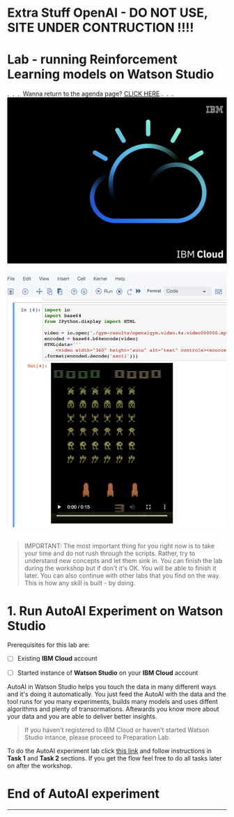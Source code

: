 # Extra Stuff OpenAI - DO NOT USE, SITE UNDER CONTRUCTION !!!!




# Lab - running Reinforcement Learning models on Watson Studio
.&nbsp;
.&nbsp;
.&nbsp;
Wanna return to the agenda page?  [CLICK HERE](../README.md)
.&nbsp;
.&nbsp;
.&nbsp;
![w2](../images/w2.png)
&nbsp;
&nbsp;
![image-w4-1](../images/w4-1.png)
&nbsp;
&nbsp;
> IMPORTANT: The most important thing for you right now is to take your time and do not rush through the scripts. Rather, try to understand new concepts and let them sink in. You can finish the lab during the workshop but if don't it's OK. You will be able to finish it later.  You can also continue with other labs that you find on the way. This is how any skill is built - by doing. 
&nbsp;
&nbsp;
&nbsp;
&nbsp;
# 1. Run AutoAI Experiment on Watson Studio

Prerequisites for this lab are:

- [ ] Existing **IBM Cloud** account 

- [ ] Started instance of **Watson Studio** on your **IBM Cloud** account 

AutoAI in Watson Studio helps you touch the data in many different ways and it's doing it automatically. You just feed the AutoAI with the data and the tool runs for you many experiments, builds many models and uses diffent algorithms and plenty of transormations. Aftewards you know more about your data and you are able to deliver better insights.

> If you haven't registered to IBM Cloud or haven't started Watson Studio intance, please proceed to Preparation Lab.


To do the AutoAI experiment lab click [this link](https://www.ibm.com/cloud/garage/dte/tutorial/ibmr-watson-studio-mldl-made-easy) and follow instructions in **Task 1** and **Task 2** sections. If you get the flow feel free to do all tasks later on after the workshop.
&nbsp;
&nbsp;
&nbsp;
&nbsp;
# End of AutoAI experiment
---